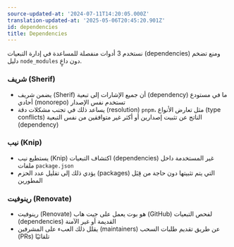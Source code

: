 ```yaml
---
source-updated-at: '2024-07-11T14:20:05.000Z'
translation-updated-at: '2025-05-06T20:45:20.901Z'
id: dependencies
title: Dependencies
---
```

نستخدم 3 أدوات منفصلة للمساعدة في إدارة التبعيات (dependencies) ومنع تضخم دليل `node_modules` دون داعٍ.

### شريف (Sherif)

- يضمن شريف (Sherif) أن جميع الإشارات إلى تبعية (dependency) ما في مستودع أحادي (monorepo) تستخدم نفس الإصدار
- يساعد ذلك في تجنب مشكلات دقة (resolution) `pnpm`، مثل تعارض الأنواع (type conflicts) الناتج عن تثبيت إصدارين أو أكثر غير متوافقين من نفس التبعية (dependency)

### نيب (Knip)

- يستطيع نيب (Knip) اكتشاف التبعيات (dependencies) غير المستخدمة داخل ملفات `package.json`
- يؤدي ذلك إلى تقليل عدد الحزم (packages) التي يتم تثبيتها دون حاجة من قِبَل المطورين

### رينوفيت (Renovate)

- رينوفيت (Renovate) هو بوت يعمل على جيت هاب (GitHub) لفحص التبعيات (dependencies) القديمة أو غير الآمنة
- يقلل ذلك العبء على المشرفين (maintainers) عن طريق تقديم طلبات السحب (PRs) تلقائيًا

